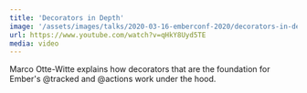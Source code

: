 ```yaml
---
title: 'Decorators in Depth'
image: '/assets/images/talks/2020-03-16-emberconf-2020/decorators-in-depth.jpg'
url: https://www.youtube.com/watch?v=qHkY8Uyd5TE
media: video
---
```


Marco Otte-Witte explains how decorators that are the foundation for Ember's
@tracked and @actions work under the hood.

